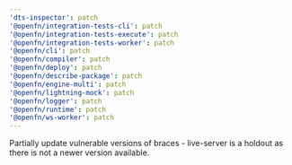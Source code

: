 ```yaml
---
'dts-inspector': patch
'@openfn/integration-tests-cli': patch
'@openfn/integration-tests-execute': patch
'@openfn/integration-tests-worker': patch
'@openfn/cli': patch
'@openfn/compiler': patch
'@openfn/deploy': patch
'@openfn/describe-package': patch
'@openfn/engine-multi': patch
'@openfn/lightning-mock': patch
'@openfn/logger': patch
'@openfn/runtime': patch
'@openfn/ws-worker': patch
---
```


Partially update vulnerable versions of braces - live-server is a holdout as there is not a newer version available.
